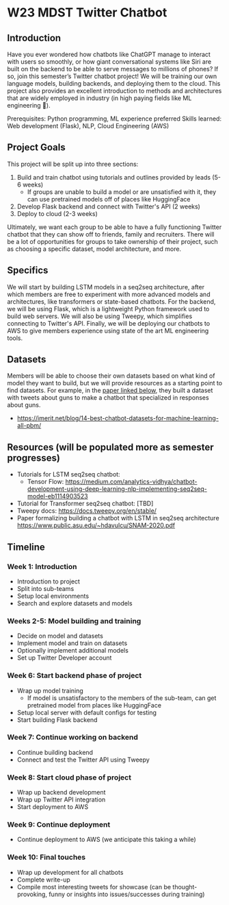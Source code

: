 # W23 MDST Twitter Chatbot

## Introduction
Have you ever wondered how chatbots like ChatGPT manage to interact with users so smoothly, or how giant conversational systems like Siri are built on the backend to be able to serve messages to millions of phones? If so, join this semester’s Twitter chatbot project! We will be training our own language models, building backends, and deploying them to the cloud. This project also provides an excellent introduction to methods and architectures that are widely employed in industry (in high paying fields like ML engineering 👀).

Prerequisites: Python programming, ML experience preferred
Skills learned: Web development (Flask), NLP, Cloud Engineering (AWS)

## Project Goals
This project will be split up into three sections:
1. Build and train chatbot using tutorials and outlines provided by leads (5-6 weeks)
    - If groups are unable to build a model or are unsatisfied with it, they can use pretrained models off of places like HuggingFace
2. Develop Flask backend and connect with Twitter's API (2 weeks)
3. Deploy to cloud (2-3 weeks)

Ultimately, we want each group to be able to have a fully functioning Twitter chatbot that they can show off to friends, family and recruiters. There will be a lot of opportunities for groups to take ownership of their project, such as choosing a specific dataset, model architecture, and more. 

## Specifics
We will start by building LSTM models in a seq2seq architecture, after which members are free to experiment with more advanced models and architectures, like transformers or state-based chatbots. For the backend, we will be using Flask, which is a lightweight Python framework used to build web servers. We will also be using Tweepy, which simplifies connecting to Twitter's API. Finally, we will be deploying our chatbots to AWS to give members experience using state of the art ML engineering tools.

## Datasets
Members will be able to choose their own datasets based on what kind of model they want to build, but we will provide resources as a starting point to find datasets. For example, in the [paper linked below](https://www.public.asu.edu/~hdavulcu/SNAM-2020.pdf), they built a dataset with tweets about guns to make a chatbot that specialized in responses about guns. 
- https://imerit.net/blog/14-best-chatbot-datasets-for-machine-learning-all-pbm/ 

## Resources (will be populated more as semester progresses)
- Tutorials for LSTM seq2seq chatbot:
  - Tensor Flow: https://medium.com/analytics-vidhya/chatbot-development-using-deep-learning-nlp-implementing-seq2seq-model-eb1114903523
- Tutorial for Transformer seq2seq chatbot: [TBD]
- Tweepy docs: https://docs.tweepy.org/en/stable/ 
- Paper formalizing building a chatbot with LSTM in seq2seq architecture https://www.public.asu.edu/~hdavulcu/SNAM-2020.pdf

## Timeline
### Week 1: Introduction
- Introduction to project
- Split into sub-teams
- Setup local environments
- Search and explore datasets and models

### Weeks 2-5: Model building and training
- Decide on model and datasets
- Implement model and train on datasets
- Optionally implement additional models
- Set up Twitter Developer account

### Week 6: Start backend phase of project
- Wrap up model training
  - If model is unsatisfactory to the members of the sub-team, can get pretrained model from places like HuggingFace
- Setup local server with default configs for testing
- Start building Flask backend

### Week 7: Continue working on backend
- Continue building backend
- Connect and test the Twitter API using Tweepy

### Week 8: Start cloud phase of project
- Wrap up backend development
- Wrap up Twitter API integration
- Start deployment to AWS

### Week 9: Continue deployment
- Continue deployment to AWS (we anticipate this taking a while)

### Week 10: Final touches
- Wrap up development for all chatbots
- Complete write-up
- Compile most interesting tweets for showcase (can be thought-provoking, funny or insights into issues/successes during training)
